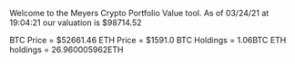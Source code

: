 Welcome to the Meyers Crypto Portfolio Value tool. 
As of 03/24/21 at 19:04:21 our valuation is $98714.52 

BTC Price = $52661.46
 ETH Price = $1591.0
BTC Holdings = 1.06BTC
 ETH holdings = 26.960005962ETH 
